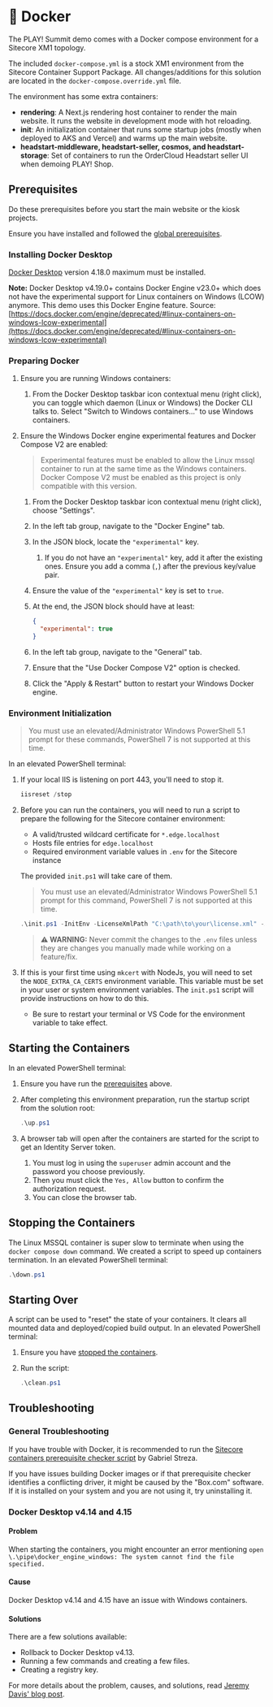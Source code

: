 # 🐳 Docker

The PLAY! Summit demo comes with a Docker compose environment for a Sitecore XM1 topology.

The included `docker-compose.yml` is a stock XM1 environment from the Sitecore Container Support Package. All changes/additions for this solution are located in the `docker-compose.override.yml` file.

The environment has some extra containers:

- **rendering**: A Next.js rendering host container to render the main website. It runs the website in development mode with hot reloading.
- **init**: An initialization container that runs some startup jobs (mostly when deployed to AKS and Vercel) and warms up the main website.
- **headstart-middleware, headstart-seller, cosmos, and headstart-storage**: Set of containers to run the OrderCloud Headstart seller UI when demoing PLAY! Shop.

## Prerequisites

Do these prerequisites before you start the main website or the kiosk projects.

Ensure you have installed and followed the [global prerequisites](prerequisites.md).

### Installing Docker Desktop

[Docker Desktop](https://docs.docker.com/desktop/release-notes/#4180) version 4.18.0 maximum must be installed.

**Note:** Docker Desktop v4.19.0+ contains Docker Engine v23.0+ which does not have the experimental support for Linux containers on Windows (LCOW) anymore. This demo uses this Docker Engine feature. Source: [https://docs.docker.com/engine/deprecated/#linux-containers-on-windows-lcow-experimental](https://docs.docker.com/engine/deprecated/#linux-containers-on-windows-lcow-experimental)

### Preparing Docker

1. Ensure you are running Windows containers:
   1. From the Docker Desktop taskbar icon contextual menu (right click), you can toggle which daemon (Linux or Windows) the Docker CLI talks to. Select "Switch to Windows containers..." to use Windows containers.
2. Ensure the Windows Docker engine experimental features and Docker Compose V2 are enabled:

   > Experimental features must be enabled to allow the Linux mssql container to run at the same time as the Windows containers. Docker Compose V2 must be enabled as this project is only compatible with this version.

   1. From the Docker Desktop taskbar icon contextual menu (right click), choose "Settings".
   2. In the left tab group, navigate to the "Docker Engine" tab.
   3. In the JSON block, locate the `"experimental"` key.
      1. If you do not have an `"experimental"` key, add it after the existing ones. Ensure you add a comma (`,`) after the previous key/value pair.
   4. Ensure the value of the `"experimental"` key is set to `true`.
   5. At the end, the JSON block should have at least:

      ```json
      {
        "experimental": true
      }
      ```

   6. In the left tab group, navigate to the "General" tab.
   7. Ensure that the "Use Docker Compose V2" option is checked.
   8. Click the "Apply & Restart" button to restart your Windows Docker engine.

### Environment Initialization

> You must use an elevated/Administrator Windows PowerShell 5.1 prompt for these commands, PowerShell 7 is not supported at this time.

In an elevated PowerShell terminal:

1. If your local IIS is listening on port 443, you'll need to stop it.

   ```ps1
   iisreset /stop
   ```

2. Before you can run the containers, you will need to run a script to prepare the following for the Sitecore container environment:
   - A valid/trusted wildcard certificate for `*.edge.localhost`
   - Hosts file entries for `edge.localhost`
   - Required environment variable values in `.env` for the Sitecore instance

   The provided `init.ps1` will take care of them.

   > You must use an elevated/Administrator Windows PowerShell 5.1 prompt for this command, PowerShell 7 is not supported at this time.

    ```ps1
    .\init.ps1 -InitEnv -LicenseXmlPath "C:\path\to\your\license.xml" -AdminPassword "DesiredAdminPassword"
    ```

    > **⚠ WARNING:** Never commit the changes to the `.env` files unless they are changes you manually made while working on a feature/fix.

3. If this is your first time using `mkcert` with NodeJs, you will need to set the `NODE_EXTRA_CA_CERTS` environment variable. This variable must be set in your user or system environment variables. The `init.ps1` script will provide instructions on how to do this.
    - Be sure to restart your terminal or VS Code for the environment variable to take effect.

## Starting the Containers

In an elevated PowerShell terminal:

1. Ensure you have run the [prerequisites](#Prerequisites) above.

2. After completing this environment preparation, run the startup script from the solution root:

    ```ps1
    .\up.ps1
    ```

3. A browser tab will open after the containers are started for the script to get an Identity Server token.
   1. You must log in using the `superuser` admin account and the password you choose previously.
   2. Then you must click the `Yes, Allow` button to confirm the authorization request.
   3. You can close the browser tab.

## Stopping the Containers

The Linux MSSQL container is super slow to terminate when using the `docker compose down` command. We created a script to speed up containers termination. In an elevated PowerShell terminal:

```ps1
.\down.ps1
```

## Starting Over

A script can be used to "reset" the state of your containers. It clears all mounted data and deployed/copied build output. In an elevated PowerShell terminal:

1. Ensure you have [stopped the containers](#Stopping-the-Containers).
2. Run the script:

    ```ps1
    .\clean.ps1
    ```

## Troubleshooting

### General Troubleshooting

If you have trouble with Docker, it is recommended to run the [Sitecore containers prerequisite checker script](https://github.com/strezag/sitecore-containers-prerequisites) by Gabriel Streza.

If you have issues building Docker images or if that prerequisite checker identifies a conflicting driver, it might be caused by the "Box.com" software. If it is installed on your system and you are not using it, try uninstalling it.

### Docker Desktop v4.14 and 4.15

#### Problem

When starting the containers, you might encounter an error mentioning `open \.\pipe\docker_engine_windows: The system cannot find the file specified.`

#### Cause

Docker Desktop v4.14 and 4.15 have an issue with Windows containers.

#### Solutions

There are a few solutions available:

- Rollback to Docker Desktop v4.13.
- Running a few commands and creating a few files.
- Creating a registry key.

For more details about the problem, causes, and solutions, read [Jeremy Davis' blog post](https://blog.jermdavis.dev/posts/2022/fix-broken-pipe-docker-engine-windows).
